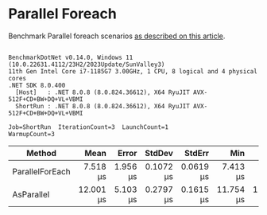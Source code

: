 ﻿# Parallel Foreach

Benchmark Parallel foreach scenarios [as described on this article](https://aaronbos.dev/posts/parallel-foreach-csharp).

```

BenchmarkDotNet v0.14.0, Windows 11 (10.0.22631.4112/23H2/2023Update/SunValley3)
11th Gen Intel Core i7-1185G7 3.00GHz, 1 CPU, 8 logical and 4 physical cores
.NET SDK 8.0.400
  [Host]   : .NET 8.0.8 (8.0.824.36612), X64 RyuJIT AVX-512F+CD+BW+DQ+VL+VBMI
  ShortRun : .NET 8.0.8 (8.0.824.36612), X64 RyuJIT AVX-512F+CD+BW+DQ+VL+VBMI

Job=ShortRun  IterationCount=3  LaunchCount=1  
WarmupCount=3  

```
| Method          | Mean      | Error    | StdDev    | StdErr    | Min       | Max       | Op/s      | Gen0   | Gen1   | Allocated |
|---------------- |----------:|---------:|----------:|----------:|----------:|----------:|----------:|-------:|-------:|----------:|
| ParallelForEach |  7.518 μs | 1.956 μs | 0.1072 μs | 0.0619 μs |  7.413 μs |  7.628 μs | 133,005.8 | 1.8311 | 0.0305 |   10.6 KB |
| AsParallel      | 12.001 μs | 5.103 μs | 0.2797 μs | 0.1615 μs | 11.754 μs | 12.305 μs |  83,323.9 | 1.5259 | 0.0305 |   9.16 KB |
